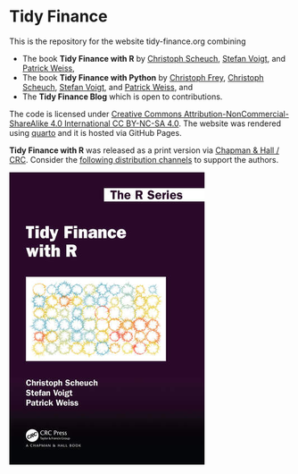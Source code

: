 # Tidy Finance

This is the repository for the website tidy-finance.org combining
- The book **Tidy Finance with R** by [Christoph Scheuch](https://christophscheuch.github.io?utm_source=tidy-finance-repo), [Stefan Voigt](https://voigtstefan.me?utm_source=tidy-finance-repo), and [Patrick Weiss](https://sites.google.com/view/patrick-weiss?utm_source=tidy-finance-repo),
- The book **Tidy Finance with Python** by [Christoph Frey](https://sites.google.com/site/christophfrey/home?utm_source=tidy-finance-repo), [Christoph Scheuch](https://christophscheuch.github.io?utm_source=tidy-finance-repo), [Stefan Voigt](https://voigtstefan.me?utm_source=tidy-finance-repo), and [Patrick Weiss](https://sites.google.com/view/patrick-weiss?utm_source=tidy-finance-repo), and
- The **Tidy Finance Blog** which is open to contributions.

The code is licensed under [Creative Commons Attribution-NonCommercial-ShareAlike 4.0 International CC BY-NC-SA 4.0](https://creativecommons.org/licenses/by-nc-sa/4.0/). The website was rendered using [quarto](https://quarto.org/) and it is hosted via GitHub Pages.

 **Tidy Finance with R** was released as a print version via [Chapman & Hall / CRC](https://www.jdoqocy.com/click-100765519-14339043?url=https%3A%2F%2Fwww.routledge.com%2FTidy-Finance-with-R%2FVoigt-Weiss-Scheuch%2Fp%2Fbook%2F9781032389349). Consider the [following distribution channels](https://www.tidy-finance.org/support.html#get-your-copy-of-the-book) to support the authors. 

![<img src="https://www.tidy-finance.org" class="logo" align="right" style="width:60px;"/>](images/cover_book.jpg)
